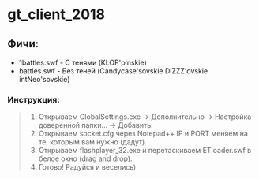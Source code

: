 # gt_client_2018
## Фичи:
- 1battles.swf - С тенями (KLOP'pinskie)
- battles.swf - Без теней (Candycase'sovskie DiZZZ'ovskie intNeo'sovskie)
### Инструкция:
> 1. Открываем GlobalSettings.exe -> Дополнительно -> Настройка доверенной папки... -> Добавить.
> 2. Открываем socket.cfg через Notepad++ IP и PORT меняем на те, которым вам нужно (дадут).
> 3. Открываем flashplayer_32.exe и перетаскиваем ETloader.swf в белое окно (drag and drop).
> 4. Готово! Радуйся и веселись)
